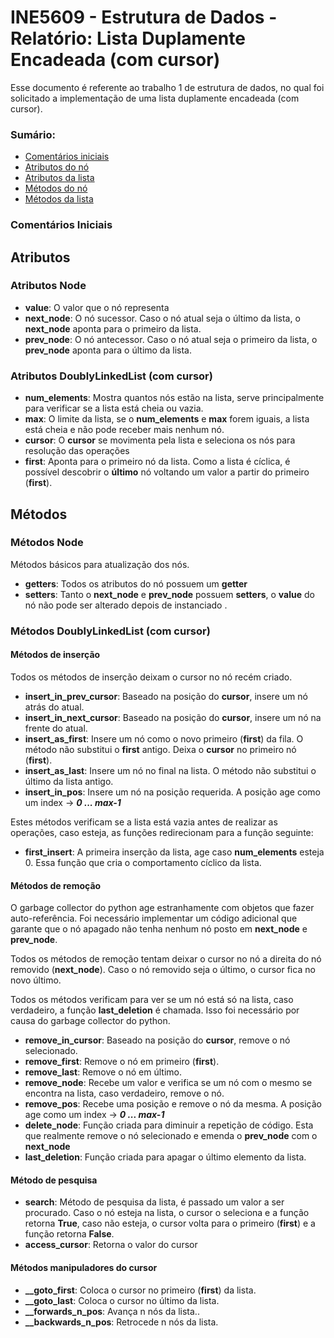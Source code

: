 # INE5609 - Estrutura de Dados - Relatório: Lista Duplamente Encadeada (com cursor)

Esse documento é referente ao trabalho 1 de estrutura de dados, no qual foi solicitado a implementação de uma lista duplamente encadeada (com cursor).

### Sumário:

- [Comentários iniciais](#comentários-iniciais)
- [Atributos do nó](#atributos-node)
- [Atributos da lista](#atributos-doublylinkedlist)
- [Métodos do nó](#métodos-node)
- [Métodos da lista](#métodos-doublylinkedlist)


### Comentários Iniciais



## Atributos

### Atributos Node

- **value**: O valor que o nó representa
- **next_node**: O nó sucessor. Caso o nó atual seja o último da lista, o **next_node** aponta para o primeiro da lista.
- **prev_node**: O nó antecessor. Caso o nó atual seja o primeiro da lista, o **prev_node** aponta para o último da lista.

### Atributos DoublyLinkedList (com cursor)

- **num_elements**: Mostra quantos nós estão na lista, serve principalmente para verificar se a lista está cheia ou vazia.
- **max**: O limite da lista, se o **num_elements** e **max** forem iguais, a lista está cheia e não pode receber mais nenhum nó. 
- **cursor**: O **cursor** se movimenta pela lista e seleciona os nós para resolução das operações
- **first**: Aponta para o primeiro nó da lista. Como a lista é cíclica, é possível descobrir o **último** nó voltando um valor a partir do primeiro (**first**).

## Métodos

### Métodos Node

Métodos básicos para atualização dos nós.
- **getters**: Todos os atributos do nó possuem um **getter**
- **setters**: Tanto o **next_node** e **prev_node** possuem **setters**, o **value** do nó não pode ser alterado depois de instanciado .

### Métodos DoublyLinkedList (com cursor)


#### Métodos de inserção

Todos os métodos de inserção deixam o cursor no nó recém criado.

- **insert_in_prev_cursor**: Baseado na posição do **cursor**, insere um nó atrás do atual.
- **insert_in_next_cursor**: Baseado na posição do **cursor**, insere um nó na frente do atual.
- **insert_as_first**: Insere um nó como o novo primeiro (**first**) da fila. O método não substitui o **first** antigo. Deixa o **cursor** no primeiro nó (**first**).
- **insert_as_last**: Insere um nó no final na lista. O método não substitui o último da lista antigo.
- **insert_in_pos**: Insere um nó na posição requerida. A posição age como um index -> ***0 ... max-1***

Estes métodos verificam se a lista está vazia antes de realizar as operações, caso esteja, as funções redirecionam para a função seguinte:

- **first_insert**: A primeira inserção da lista, age caso **num_elements** esteja 0. Essa função que cria o comportamento cíclico da lista.

#### Métodos de remoção

O garbage collector do python age estranhamente com objetos que fazer auto-referência. Foi necessário implementar um código adicional que garante que o nó apagado não tenha nenhum nó posto em **next_node** e **prev_node**.

Todos os métodos de remoção tentam deixar o cursor no nó a direita do nó removido (**next_node**). Caso o nó removido seja o último, o cursor fica no novo último.

Todos os métodos verificam para ver se um nó está só na lista, caso verdadeiro, a função **last_deletion** é chamada. Isso foi necessário por causa do garbage collector do python.

- **remove_in_cursor**: Baseado na posição do **cursor**, remove o nó selecionado.
- **remove_first**: Remove o nó em primeiro (**first**).
- **remove_last**: Remove o nó em último.
- **remove_node**: Recebe um valor e verifica se um nó com o mesmo se encontra na lista, caso verdadeiro, remove o nó.
- **remove_pos**: Recebe uma posição e remove o nó da mesma. A posição age como um index -> ***0 ... max-1***
- **delete_node**: Função criada para diminuir a repetição de código. Esta que realmente remove o nó selecionado e emenda o **prev_node** com o **next_node**
- **last_deletion**: Função criada para apagar o último elemento da lista.

#### Método de pesquisa

- **search**: Método de pesquisa da lista, é passado um valor a ser procurado. Caso o nó esteja na lista, o cursor o seleciona e a função retorna **True**, caso não esteja, o cursor volta para o primeiro (**first**) e a função retorna **False**.
- **access_cursor**: Retorna o valor do cursor

#### Métodos manipuladores do cursor

- **__goto_first**: Coloca o cursor no primeiro (**first**) da lista.
- **__goto_last**: Coloca o cursor no último da lista.
- **__forwards_n_pos**: Avança n nós da lista..
- **__backwards_n_pos**: Retrocede n nós da lista.